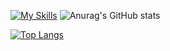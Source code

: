 [![My Skills](https://skillicons.dev/icons?i=ts,js,html,css,sass,tailwind,solidjs,react,deno,nodejs,golang,mysql,postgres,mongodb,docker,git,bash,androidstudio,kotlin,electron,tauri,github,gitlab,graphql,grafana,openstack,php,postman,rabbitmq,vim,vscode,linux)](https://skillicons.dev)
![Anurag's GitHub stats](https://github-readme-stats.vercel.app/api?username=kamilernerd&show_icons=true)

[![Top Langs](https://github-readme-stats.vercel.app/api/top-langs/?username=kamilernerd&langs_count=20)](https://github.com/anuraghazra/github-readme-stats)
